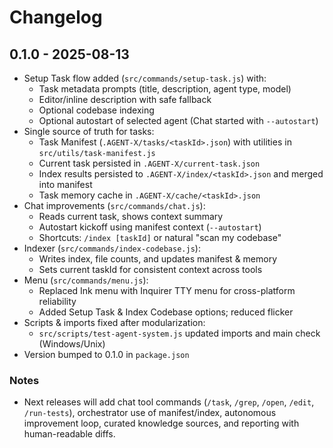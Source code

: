 # Changelog

## 0.1.0 - 2025-08-13

- Setup Task flow added (`src/commands/setup-task.js`) with:
  - Task metadata prompts (title, description, agent type, model)
  - Editor/inline description with safe fallback
  - Optional codebase indexing
  - Optional autostart of selected agent (Chat started with `--autostart`)
- Single source of truth for tasks:
  - Task Manifest (`.AGENT-X/tasks/<taskId>.json`) with utilities in `src/utils/task-manifest.js`
  - Current task persisted in `.AGENT-X/current-task.json`
  - Index results persisted to `.AGENT-X/index/<taskId>.json` and merged into manifest
  - Task memory cache in `.AGENT-X/cache/<taskId>.json`
- Chat improvements (`src/commands/chat.js`):
  - Reads current task, shows context summary
  - Autostart kickoff using manifest context (`--autostart`)
  - Shortcuts: `/index [taskId]` or natural "scan my codebase"
- Indexer (`src/commands/index-codebase.js`):
  - Writes index, file counts, and updates manifest & memory
  - Sets current taskId for consistent context across tools
- Menu (`src/commands/menu.js`):
  - Replaced Ink menu with Inquirer TTY menu for cross-platform reliability
  - Added Setup Task & Index Codebase options; reduced flicker
- Scripts & imports fixed after modularization:
  - `src/scripts/test-agent-system.js` updated imports and main check (Windows/Unix)
- Version bumped to 0.1.0 in `package.json`

### Notes
- Next releases will add chat tool commands (`/task`, `/grep`, `/open`, `/edit`, `/run-tests`), orchestrator use of manifest/index, autonomous improvement loop, curated knowledge sources, and reporting with human-readable diffs.
